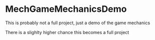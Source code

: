 # MechGameMechanicsDemo
This is probably not a full project, just a demo of the game mechanics










There is a slighlty higher chance this becomes a full project
